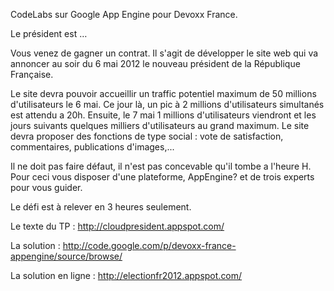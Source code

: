 
CodeLabs sur Google App Engine pour Devoxx France.

Le président est …

Vous venez de gagner un contrat. Il s'agit de développer le site web qui va annoncer au soir du 6 mai 2012 le nouveau président de la République Française.

Le site devra pouvoir accueillir un traffic potentiel maximum de 50 millions d'utilisateurs le 6 mai. Ce jour là, un pic à 2 millions d'utilisateurs simultanés est attendu a 20h. Ensuite, le 7 mai 1 millions d'utilisateurs viendront et les jours suivants quelques milliers d'utilisateurs au grand maximum. Le site devra proposer des fonctions de type social : vote de satisfaction, commentaires, publications d'images,...

Il ne doit pas faire défaut, il n'est pas concevable qu'il tombe a l'heure H. Pour ceci vous disposer d'une plateforme, AppEngine? et de trois experts pour vous guider.

Le défi est à relever en 3 heures seulement.

Le texte du TP : http://cloudpresident.appspot.com/

La solution : http://code.google.com/p/devoxx-france-appengine/source/browse/

La solution en ligne : http://electionfr2012.appspot.com/
